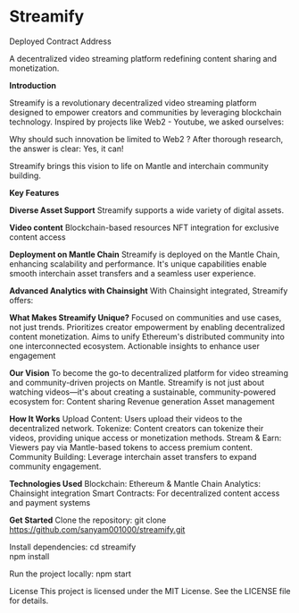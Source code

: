 # Streamify

Deployed Contract Address 

A decentralized video streaming platform redefining content sharing and monetization.

**Introduction**

Streamify is a revolutionary decentralized video streaming platform designed to empower creators and communities by leveraging blockchain technology.
Inspired by projects like Web2 - Youtube, we asked ourselves:

Why should such innovation be limited to Web2 ?
After thorough research, the answer is clear: Yes, it can!

Streamify brings this vision to life on Mantle and interchain community building.

**Key Features**

**Diverse Asset Support**
Streamify supports a wide variety of digital assets.

**Video content**
Blockchain-based resources
NFT integration for exclusive content access

**Deployment on Mantle Chain**
Streamify is deployed on the Mantle Chain, enhancing scalability and performance. It's unique capabilities enable smooth interchain asset transfers and a seamless user experience.

**Advanced Analytics with Chainsight**
With Chainsight integrated, Streamify offers:

**What Makes Streamify Unique?**
Focused on communities and use cases, not just trends.
Prioritizes creator empowerment by enabling decentralized content monetization.
Aims to unify Ethereum's distributed community into one interconnected ecosystem.
Actionable insights to enhance user engagement

**Our Vision**
To become the go-to decentralized platform for video streaming and community-driven projects on Mantle. Streamify is not just about watching videos—it's about creating a sustainable, community-powered ecosystem for:
Content sharing
Revenue generation
Asset management

**How It Works**
Upload Content: Users upload their videos to the decentralized network.
Tokenize: Content creators can tokenize their videos, providing unique access or monetization methods.
Stream & Earn: Viewers pay via Mantle-based tokens to access premium content.
Community Building: Leverage interchain asset transfers to expand community engagement.

**Technologies Used**
Blockchain: Ethereum & Mantle Chain
Analytics: Chainsight integration
Smart Contracts: For decentralized content access and payment systems

**Get Started**
Clone the repository:
git clone https://github.com/sanyam001000/streamify.git  

Install dependencies:
cd streamify  
npm install  

Run the project locally:
npm start  

License
This project is licensed under the MIT License. See the LICENSE file for details.
